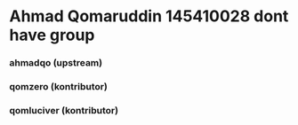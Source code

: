 # Ahmad Qomaruddin 145410028 dont have group
### ahmadqo (upstream)
### qomzero (kontributor) 
### qomluciver (kontributor)
